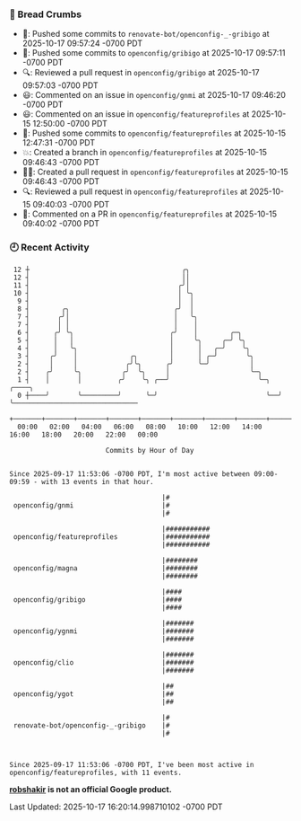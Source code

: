 ### 🍞 Bread Crumbs

 * 🚢: Pushed some commits to `renovate-bot/openconfig-_-gribigo` at 2025-10-17 09:57:24 -0700 PDT
 * 🚢: Pushed some commits to `openconfig/gribigo` at 2025-10-17 09:57:11 -0700 PDT
 * 🔍: Reviewed a pull request in  `openconfig/gribigo` at 2025-10-17 09:57:03 -0700 PDT
 * 😃: Commented on an issue in `openconfig/gnmi` at 2025-10-17 09:46:20 -0700 PDT
 * 😃: Commented on an issue in `openconfig/featureprofiles` at 2025-10-15 12:50:00 -0700 PDT
 * 🚢: Pushed some commits to `openconfig/featureprofiles` at 2025-10-15 12:47:31 -0700 PDT
 * 💥: Created a branch in `openconfig/featureprofiles` at 2025-10-15 09:46:43 -0700 PDT
 * ✍🏼: Created a pull request in `openconfig/featureprofiles` at 2025-10-15 09:46:43 -0700 PDT
 * 🔍: Reviewed a pull request in  `openconfig/featureprofiles` at 2025-10-15 09:40:03 -0700 PDT
 * 💬: Commented on a PR in  `openconfig/featureprofiles` at 2025-10-15 09:40:02 -0700 PDT

### 🕘 Recent Activity
```
 12 ┼                                      ╭╮
 12 ┤                                      ││
 11 ┤                                     ╭╯│
 10 ┤                                     │ ╰╮
  9 ┤                                     │  │
  8 ┤        ╭╮                          ╭╯  │
  7 ┤       ╭╯│                          │   ╰╮
  7 ┤       │ │                          │    │
  6 ┤      ╭╯ ╰╮                        ╭╯    │        ╭─╮
  5 ┤      │   │                        │     ╰╮     ╭─╯ ╰╮
  4 ┤      │   ╰╮                       │      │   ╭─╯    ╰╮
  3 ┤     ╭╯    │             ╭╮        │      │ ╭─╯       ╰╮
  2 ┤     │     │            ╭╯╰╮      ╭╯      ╰─╯          │
  2 ┤    ╭╯     ╰╮          ╭╯  ╰╮     │                    ╰─╮
  1 ┤    │       │         ╭╯    ╰╮ ╭──╯                      ╰─╮  ╭────╮
  0 ┼────╯       ╰─────────╯      ╰─╯                           ╰──╯    ╰───────────────────────────────
    +───────+───────+───────+───────+───────+───────+───────+───────+───────+───────+───────+───────+────
  00:00   02:00   04:00   06:00   08:00   10:00   12:00   14:00   16:00   18:00   20:00   22:00   00:00   

						Commits by Hour of Day


Since 2025-09-17 11:53:06 -0700 PDT, I'm most active between 09:00-09:59 - with 13 events in that hour.

```



```
                                      |#
 openconfig/gnmi                      |#
                                      |#

                                      |###########
 openconfig/featureprofiles           |###########
                                      |###########

                                      |########
 openconfig/magna                     |########
                                      |########

                                      |####
 openconfig/gribigo                   |####
                                      |####

                                      |#######
 openconfig/ygnmi                     |#######
                                      |#######

                                      |#######
 openconfig/clio                      |#######
                                      |#######

                                      |##
 openconfig/ygot                      |##
                                      |##

                                      |#
 renovate-bot/openconfig-_-gribigo    |#
                                      |#



Since 2025-09-17 11:53:06 -0700 PDT, I've been most active in openconfig/featureprofiles, with 11 events.

```
**[robshakir](mailto:robjs@google.com) is not an official Google product.**  


Last Updated: 2025-10-17 16:20:14.998710102 -0700 PDT
